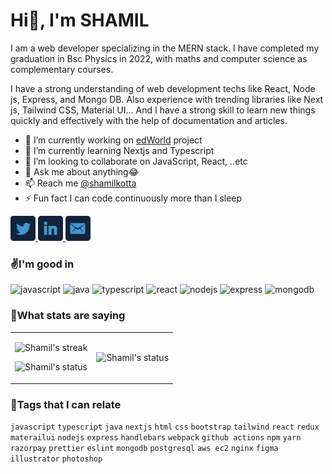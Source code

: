 
<h1>Hi👋, I'm SHAMIL </h1>

I am a web developer specializing in the MERN stack. I have completed my graduation in Bsc Physics in 2022, with maths and computer science as complementary courses.

I have a strong understanding of web development techs like React, Node js, Express, and Mongo DB. Also experience with trending libraries like Next js, Tailwind CSS, Material UI... And I have a strong skill to learn new things quickly and effectively with the help of documentation and articles.

- 🔭 I’m currently working on [edWorld](https://github.com/shamilkotta/edWorld) project
- 🌱 I’m currently learning Nextjs and Typescript
- 👯 I’m looking to collaborate on JavaScript, React, ..etc
- 💬 Ask me about anything😂
- 📫 Reach me [@shamilkotta](https://twitter.com/shamilkotta)
- ⚡ Fun fact I can code continuously more than I sleep

<a href="https://twitter.com/shamilkotta">
    <img title="Twitter" src="./images/twitter.png?raw=true" width="40" alt="twitter"/>
  </a>
  <a href="https://www.linkedin.com/in/shamilkotta/">
    <img src="./images/linkedin.png?raw=true" width="40" alt="linkedin"/>
  </a>
  <a href="mailto:shamilkotta7@gmail.com">
    <img alt="mail" width="40" src="./images/mail.png?raw=true" />
  </a>

<br>
<h3>✌️I'm good in</h3>

![javascript](https://img.shields.io/badge/JavaScript-323330?style=for-the-badge&logo=javascript&logoColor=F7DF1E) ![java](https://img.shields.io/badge/java-%23ED8B00.svg?style=for-the-badge&logo=java&logoColor=white) ![typescript](https://img.shields.io/badge/TypeScript-007ACC?style=for-the-badge&logo=typescript&logoColor=white)
![react](https://img.shields.io/badge/React-20232A?style=for-the-badge&logo=react&logoColor=61DAFB) ![nodejs](https://img.shields.io/badge/Node.js-339933?style=for-the-badge&logo=nodedotjs&logoColor=white) ![express](https://img.shields.io/badge/Express.js-000000?style=for-the-badge&logo=express&logoColor=white) ![mongodb](https://img.shields.io/badge/MongoDB-4EA94B?style=for-the-badge&logo=mongodb&logoColor=white)

<h3>🤞What stats are saying</h3>
<table>
<tr>
  <td>
    <p align='center'>
      <img alt="Shamil's streak" src='https://github-readme-streak-stats.herokuapp.com/?user=shamilkotta&hide_border=true&background=00000000&stroke=777777&sideNums=4488FF&currStreakNum=4488FF&ring=45CEA2&fire=4488FF&currStreakLabel=68C2F5&sideLabels=68C2F5&dates=54AF9C'>
    </p>
    <p align='center'>
      <img alt="Shamil's status" src='https://github-readme-stats.vercel.app/api?username=shamilkotta&show_icons=true&count_private=true&theme=tokyonight&bg_color=00000000&hide_border=true&hide_title=true'>
    </p>
  </td>
  <td>
    <p align='center'>
      <img alt="Shamil's status" src="https://github-readme-stats.vercel.app/api/top-langs/?username=shamilkotta&langs_count=8&theme=tokyonight&bg_color=00000000&hide_border=true&">
    </p>
  </td>
 </tr>
</table>

<h3>🔗Tags that I can relate</h3>

`javascript` `typescript` `java` `nextjs` `html` `css` `bootstrap` `tailwind` `react` `redux` `materailui` `nodejs` `express` `handlebars` `webpack` `github actions` `npm` `yarn` `razorpay` `prettier` `eslint` `mongodb` `postgresql` `aws ec2` `nginx` `figma` `illustrator` `photoshop`